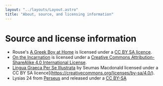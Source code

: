 ```yaml
---
layout: "../layouts/Layout.astro"
title: "About, source, and licensing information"
---
```


# Source and license information

- Rouse's [A Greek Boy at Home](https://github.com/fhardison/rouse-a-greek-boy-at-home) is licensed under a [CC BY SA licence](https://creativecommons.org/licenses/by-sa/4.0/).
- [On the Incarnation](https://github.com/fhardison/on-the-incarnaton) is licensed under a [Creative Commons Attribution-ShareAlike 4.0 International License](http://creativecommons.org/licenses/by-sa/4.0/).
- [Lingua Graeca Per Se Illustrata](https://seumasjeltzz.github.io/LinguaeGraecaePerSeIllustrata/) by Seumas Macdonald licensed under a CC BY SA licence](https://creativecommons.org/licenses/by-sa/4.0/). 
- Lysias 24 from [Perseus](http://www.perseus.tufts.edu/hopper/text?doc=Perseus:text:1999.01.0153:speech%3D24) and released under a [CC BY-SA](http://creativecommons.org/licenses/by-sa/3.0/us/) 

